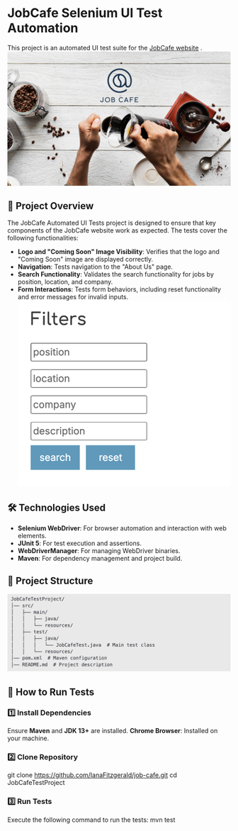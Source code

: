 # JobCafe Selenium UI Test Automation
This project is an automated UI test suite for the [JobCafe website](http://167.99.178.249:3000/) . 
![mainpage](images/Screenshot1.png)

## 📌 Project Overview
The JobCafe Automated UI Tests project is designed to ensure that key components of the JobCafe website work as expected. The tests cover the following functionalities:

- **Logo and "Coming Soon" Image Visibility**: Verifies that the logo and "Coming Soon" image are displayed correctly.
- **Navigation**: Tests navigation to the "About Us" page.
- **Search Functionality**: Validates the search functionality for jobs by position, location, and company.
- **Form Interactions**: Tests form behaviors, including reset functionality and error messages for invalid inputs.
![mainpage](images/Screenshot2.png)

## 🛠️ Technologies Used

- **Selenium WebDriver**: For browser automation and interaction with web elements.
- **JUnit 5**: For test execution and assertions.
- **WebDriverManager**: For managing WebDriver binaries.
- **Maven**: For dependency management and project build.

## 📂 Project Structure
![structure](images/Screenshot3.png)


## 🚀 How to Run Tests
### 1️⃣ Install Dependencies
Ensure **Maven** and **JDK 13+** are installed.
**Chrome Browser**: Installed on your machine.

### 2️⃣ Clone Repository 
git clone https://github.com/IanaFitzgerald/job-cafe.git
cd JobCafeTestProject

### 3️⃣ Run Tests
Execute the following command to run the tests:
mvn test





